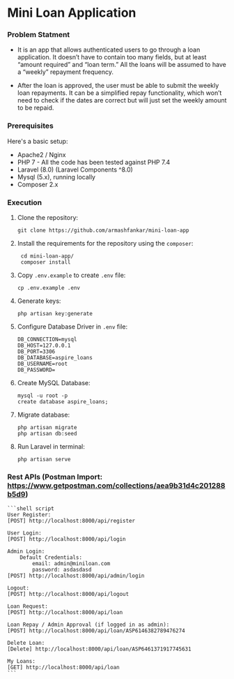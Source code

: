 # Mini Loan Application

### Problem Statment

- It is an app that allows authenticated users to go through a loan application. It doesn’t have to contain too many fields, but at least “amount
required” and “loan term.” All the loans will be assumed to have a “weekly” repayment frequency.

- After the loan is approved, the user must be able to submit the weekly loan repayments. It can be a simplified repay functionality, which won’t
need to check if the dates are correct but will just set the weekly amount to be repaid.

### Prerequisites
Here's a basic setup:

* Apache2 / Nginx
* PHP 7 - All the code has been tested against PHP 7.4
* Laravel (8.0) (Laravel Components ^8.0)
* Mysql (5.x), running locally
* Composer 2.x

### Execution

1. Clone the repository:
    ```shell script
    git clone https://github.com/armashfankar/mini-loan-app

    ```

2. Install the requirements for the repository using the `composer`:
   ```shell script
    cd mini-loan-app/
    composer install
    ```

3. Copy `.env.example` to create `.env` file:
    ```shell script
    cp .env.example .env
    ```

4. Generate keys:
    ```shell script
    php artisan key:generate
    ```

5. Configure Database Driver in `.env` file:
    
    ```
    DB_CONNECTION=mysql
    DB_HOST=127.0.0.1
    DB_PORT=3306
    DB_DATABASE=aspire_loans
    DB_USERNAME=root
    DB_PASSWORD=

6. Create MySQL Database:
     ```shell script
    mysql -u root -p
    create database aspire_loans;
    ```

7. Migrate database:
    ```shell script
    php artisan migrate
    php artisan db:seed
    ```

8. Run Laravel in terminal:
    ```shell script
    php artisan serve
    ```

### Rest APIs (Postman Import: https://www.getpostman.com/collections/aea9b31d4c201288b5d9)
    
    ```shell script
    User Register:
    [POST] http://localhost:8000/api/register
    
    User Login:
    [POST] http://localhost:8000/api/login

    Admin Login:
        Default Credentials:
            email: admin@miniloan.com
            password: asdasdasd
    [POST] http://localhost:8000/api/admin/login

    Logout:
    [POST] http://localhost:8000/api/logout

    Loan Request:
    [POST] http://localhost:8000/api/loan

    Loan Repay / Admin Approval (if logged in as admin):
    [POST] http://localhost:8000/api/loan/ASP6146382789476274
    
    Delete Loan:
    [Delete] http://localhost:8000/api/loan/ASP6461371917745631

    My Loans:
    [GET] http://localhost:8000/api/loan
    ```